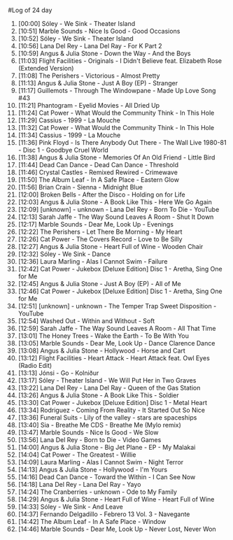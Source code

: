 #Log of 24 day

1. [00:00] Sóley - We Sink - Theater Island
1. [10:51] Marble Sounds - Nice Is Good - Good Occasions
1. [10:52] Sóley - We Sink - Theater Island
1. [10:56] Lana Del Rey - Lana Del Ray - For K Part 2
1. [10:59] Angus & Julia Stone - Down the Way - And the Boys
1. [11:03] Flight Facilities - Originals - I Didn't Believe feat. Elizabeth Rose (Extended Version)
1. [11:08] The Perishers - Victorious - Almost Pretty
1. [11:13] Angus & Julia Stone - Just A Boy (EP) - Stranger
1. [11:17] Guillemots - Through The Windowpane - Made Up Love Song #43
1. [11:21] Phantogram - Eyelid Movies - All Dried Up
1. [11:24] Cat Power - What Would the Community Think - In This Hole
1. [11:29] Cassius - 1999 - La Mouche
1. [11:32] Cat Power - What Would the Community Think - In This Hole
1. [11:34] Cassius - 1999 - La Mouche
1. [11:36] Pink Floyd - Is There Anybody Out There - The Wall Live 1980-81 - Disc 1 - Goodbye Cruel World
1. [11:38] Angus & Julia Stone - Memories Of An Old Friend - Little Bird
1. [11:44] Dead Can Dance - Dead Can Dance - Threshold
1. [11:46] Crystal Castles - Remixed Rewired - Crimewave
1. [11:50] The Album Leaf - In A Safe Place - Eastern Glow
1. [11:56] Brian Crain - Sienna - Midnight Blue
1. [12:00] Broken Bells - After the Disco - Holding on for Life
1. [12:03] Angus & Julia Stone - A Book Like This - Here We Go Again
1. [12:09] [unknown] - unknown - Lana Del Rey - Born To Die - YouTube
1. [12:13] Sarah Jaffe - The Way Sound Leaves A Room - Shut It Down
1. [12:17] Marble Sounds - Dear Me, Look Up - Evenings
1. [12:22] The Perishers - Let There Be Morning - My Heart
1. [12:26] Cat Power - The Covers Record - Love to Be Silly
1. [12:27] Angus & Julia Stone - Heart Full of Wine - Wooden Chair
1. [12:32] Sóley - We Sink - Dance
1. [12:36] Laura Marling - Alas I Cannot Swim - Failure
1. [12:42] Cat Power - Jukebox [Deluxe Edition] Disc 1 - Aretha, Sing One for Me
1. [12:45] Angus & Julia Stone - Just A Boy (EP) - All of Me
1. [12:46] Cat Power - Jukebox [Deluxe Edition] Disc 1 - Aretha, Sing One for Me
1. [12:51] [unknown] - unknown - The Temper Trap Sweet Disposition - YouTube
1. [12:54] Washed Out - Within and Without - Soft
1. [12:59] Sarah Jaffe - The Way Sound Leaves A Room - All That Time
1. [13:01] The Honey Trees - Wake the Earth - To Be With You
1. [13:05] Marble Sounds - Dear Me, Look Up - Dance Clarence Dance
1. [13:08] Angus & Julia Stone - Hollywood - Horse and Cart
1. [13:12] Flight Facilities - Heart Attack - Heart Attack feat. Owl Eyes (Radio Edit)
1. [13:13] Jónsi - Go - Kolniður
1. [13:17] Sóley - Theater Island - We Will Put Her in Two Graves
1. [13:22] Lana Del Rey - Lana Del Ray - Queen of the Gas Station
1. [13:26] Angus & Julia Stone - A Book Like This - Soldier
1. [13:30] Cat Power - Jukebox [Deluxe Edition] Disc 1 - Metal Heart
1. [13:34] Rodriguez - Coming From Reality - It Started Out So Nice
1. [13:36] Funeral Suits - Lily of the valley - stars are spaceships
1. [13:40] Sia - Breathe Me CDS - Breathe Me (Mylo remix)
1. [13:47] Marble Sounds - Nice Is Good - We Slow
1. [13:56] Lana Del Rey - Born to Die - Video Games
1. [14:00] Angus & Julia Stone - Big Jet Plane - EP - My Malakai
1. [14:04] Cat Power - The Greatest - Willie
1. [14:09] Laura Marling - Alas I Cannot Swim - Night Terror
1. [14:13] Angus & Julia Stone - Hollywood - I'm Yours
1. [14:16] Dead Can Dance - Toward the Within - I Can See Now
1. [14:18] Lana Del Rey - Lana Del Ray - Yayo
1. [14:24] The Cranberries - unknown - Ode to My Family
1. [14:29] Angus & Julia Stone - Heart Full of Wine - Heart Full of Wine
1. [14:33] Sóley - We Sink - And Leave
1. [14:37] Fernando Delgadillo - Febrero 13 Vol. 3 - Navegante
1. [14:42] The Album Leaf - In A Safe Place - Window
1. [14:46] Marble Sounds - Dear Me, Look Up - Never Lost, Never Won
